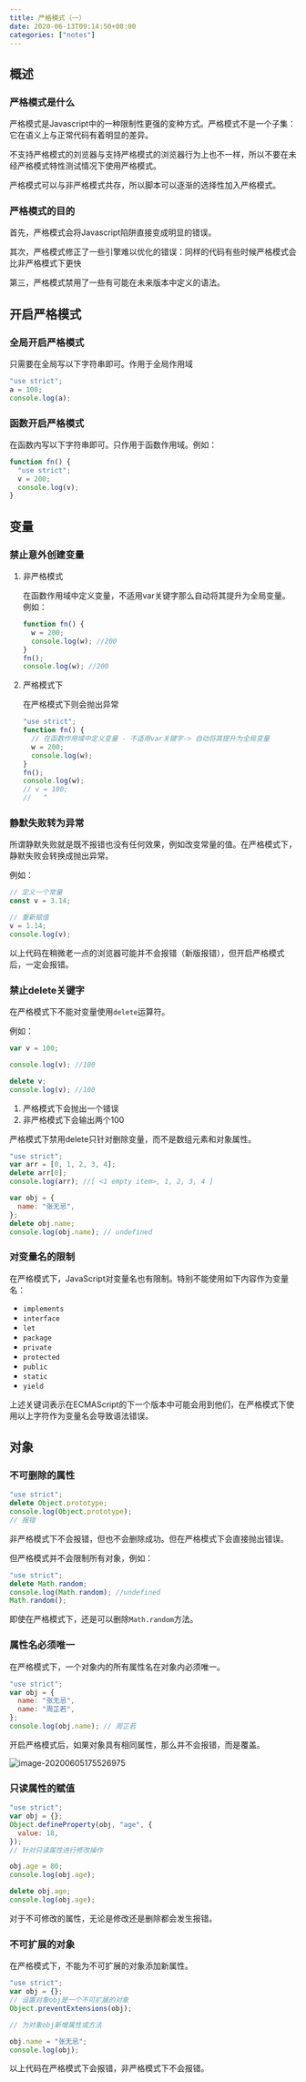 ```yaml
---
title: 严格模式（一）
date: 2020-06-13T09:14:50+08:00
categories: ["notes"]
---
```


## 概述

### 严格模式是什么

严格模式是Javascript中的一种限制性更强的変种方式。严格模式不是一个子集：它在语义上与正常代码有着明显的差异。

不支持严格模式的刘览器与支持严格模式的浏览器行为上也不一样，所以不要在未经严格模式特性测试情况下使用严格模式。

严格模式可以与非严格模式共存，所以脚本可以逐渐的选择性加入严格模式。

### 严格模式的目的

首先，严格模式会将Javascript陷阱直接变成明显的错误。

其次，严格模式修正了一些引擎难以优化的错误：同样的代码有些时候严格模式会比非严格模式下更快

第三，严格模式禁用了一些有可能在未来版本中定义的语法。

## 开启严格模式

### 全局开启严格模式

只需要在全局写以下字符串即可。作用于全局作用域

```javascript
"use strict";
a = 100;
console.log(a);
```



### 函数开启严格模式

在函数内写以下字符串即可。只作用于函数作用域。例如：

```javascript
function fn() {
  "use strict";
  v = 200;
  console.log(v);
}
```



## 变量

### 禁止意外创建变量

1. 非严格模式

   在函数作用域中定义变量，不适用var关键字那么自动将其提升为全局变量。例如：

   ```javascript
   function fn() {
     w = 200;
     console.log(w); //200
   }
   fn();
   console.log(w); //200
   ```

2. 严格模式下

   在严格模式下则会抛出异常

   ```javascript
   "use strict";
   function fn() {
     // 在函数作用域中定义变量 - 不适用var关键字-> 自动将其提升为全局变量
     w = 200;
     console.log(w); 
   }
   fn();
   console.log(w); 
   // v = 100;
   //   ^
   
   ```

   

### 静默失败转为异常

所谓静默失败就是既不报错也没有任何效果，例如改变常量的值。在严格模式下，静默失败会转换成抛出异常。

例如：

```javascript
// 定义一个常量
const v = 3.14;

// 重新赋值
v = 1.14;
console.log(v);

```

以上代码在稍微老一点的浏览器可能并不会报错（新版报错），但开启严格模式后，一定会报错。

### 禁止delete关键字

在严格模式下不能对变量使用`delete`运算符。

例如：

```javascript
var v = 100;

console.log(v); //100

delete v;
console.log(v); //100

```

1. 严格模式下会抛出一个错误
2. 非严格模式下会输出两个100

<div class="snote idea yellow"><p>严格模式下禁用delete只针对删除变量，而不是数组元素和对象属性。</p></div>

```javascript
"use strict";
var arr = [0, 1, 2, 3, 4];
delete arr[0];
console.log(arr); //[ <1 empty item>, 1, 2, 3, 4 ]

var obj = {
  name: "张无忌",
};
delete obj.name;
console.log(obj.name); // undefined
```



### 对变量名的限制

在严格模式下，JavaScript对变量名也有限制。特别不能使用如下内容作为变量名：

- `implements`
- `interface`
- `let`
- `package`
- `private`
- `protected`
- `public`
- `static`
- `yield`

上述关键词表示在ECMAScript的下一个版本中可能会用到他们，在严格模式下使用以上字符作为变量名会导致语法错误。

## 对象

### 不可删除的属性

```javascript
"use strict";
delete Object.prototype;
console.log(Object.prototype);
// 报错
```

非严格模式下不会报错，但也不会删除成功。但在严格模式下会直接抛出错误。

但严格模式并不会限制所有对象，例如：

```javascript
"use strict";
delete Math.random;
console.log(Math.random); //undefined
Math.random();

```

即使在严格模式下，还是可以删除`Math.random`方法。

### 属性名必须唯一

在严格模式下，一个对象内的所有属性名在对象内必须唯一。

```javascript
"use strict";
var obj = {
  name: "张无忌",
  name: "周芷若",
};
console.log(obj.name); // 周芷若

```

开启严格模式后，如果对象具有相同属性，那么并不会报错，而是覆盖。

![image-20200605175526975](https://cdn.jsdelivr.net/gh/blogimg/HexoStaticFile2@latest/2020/06/05/63e0bfa2e1b452eb6ef3e5579089dc60.png)

### 只读属性的赋值

```javascript
"use strict";
var obj = {};
Object.defineProperty(obj, "age", {
  value: 18,
});
// 针对只读属性进行修改操作

obj.age = 80;
console.log(obj.age);

delete obj.age;
console.log(obj.age);

```

对于不可修改的属性，无论是修改还是删除都会发生报错。

### 不可扩展的对象

在严格模式下，不能为不可扩展的对象添加新属性。

```javascript
"use strict";
var obj = {};
// 设置对象obj是一个不可扩展的对象
Object.preventExtensions(obj);

// 为对象obj新增属性或方法

obj.name = "张无忌";
console.log(obj);

```

以上代码在严格模式下会报错，非严格模式下不会报错。